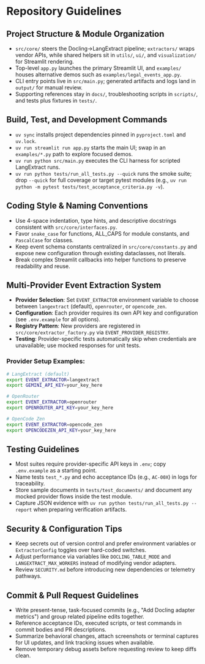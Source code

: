 # Repository Guidelines

## Project Structure & Module Organization
- `src/core/` steers the Docling→LangExtract pipeline; `extractors/` wraps vendor APIs, while shared helpers sit in `utils/`, `ui/`, and `visualization/` for Streamlit rendering.
- Top-level `app.py` launches the primary Streamlit UI, and `examples/` houses alternative demos such as `examples/legal_events_app.py`.
- CLI entry points live in `src/main.py`; generated artifacts and logs land in `output/` for manual review.
- Supporting references stay in `docs/`, troubleshooting scripts in `scripts/`, and tests plus fixtures in `tests/`.

## Build, Test, and Development Commands
- `uv sync` installs project dependencies pinned in `pyproject.toml` and `uv.lock`.
- `uv run streamlit run app.py` starts the main UI; swap in an `examples/*.py` path to explore focused demos.
- `uv run python src/main.py` executes the CLI harness for scripted LangExtract runs.
- `uv run python tests/run_all_tests.py --quick` runs the smoke suite; drop `--quick` for full coverage or target pytest modules (e.g., `uv run python -m pytest tests/test_acceptance_criteria.py -v`).

## Coding Style & Naming Conventions
- Use 4-space indentation, type hints, and descriptive docstrings consistent with `src/core/interfaces.py`.
- Favor `snake_case` for functions, ALL_CAPS for module constants, and `PascalCase` for classes.
- Keep event schema constants centralized in `src/core/constants.py` and expose new configuration through existing dataclasses, not literals.
- Break complex Streamlit callbacks into helper functions to preserve readability and reuse.

## Multi-Provider Event Extraction System
- **Provider Selection**: Set `EVENT_EXTRACTOR` environment variable to choose between `langextract` (default), `openrouter`, or `opencode_zen`.
- **Configuration**: Each provider requires its own API key and configuration (see `.env.example` for all options).
- **Registry Pattern**: New providers are registered in `src/core/extractor_factory.py` via `EVENT_PROVIDER_REGISTRY`.
- **Testing**: Provider-specific tests automatically skip when credentials are unavailable; use mocked responses for unit tests.

### Provider Setup Examples:
```bash
# LangExtract (default)
export EVENT_EXTRACTOR=langextract
export GEMINI_API_KEY=your_key_here

# OpenRouter
export EVENT_EXTRACTOR=openrouter
export OPENROUTER_API_KEY=your_key_here

# OpenCode Zen
export EVENT_EXTRACTOR=opencode_zen
export OPENCODEZEN_API_KEY=your_key_here
```

## Testing Guidelines
- Most suites require provider-specific API keys in `.env`; copy `.env.example` as a starting point.
- Name tests `test_*.py` and echo acceptance IDs (e.g., `AC-00X`) in logs for traceability.
- Store sample documents in `tests/test_documents/` and document any mocked provider flows inside the test module.
- Capture JSON evidence with `uv run python tests/run_all_tests.py --report` when preparing verification artifacts.

## Security & Configuration Tips
- Keep secrets out of version control and prefer environment variables or `ExtractorConfig` toggles over hard-coded switches.
- Adjust performance via variables like `DOCLING_TABLE_MODE` and `LANGEXTRACT_MAX_WORKERS` instead of modifying vendor adapters.
- Review `SECURITY.md` before introducing new dependencies or telemetry pathways.

## Commit & Pull Request Guidelines
- Write present-tense, task-focused commits (e.g., "Add Docling adapter metrics") and group related pipeline edits together.
- Reference acceptance IDs, executed scripts, or test commands in commit bodies and PR descriptions.
- Summarize behavioral changes, attach screenshots or terminal captures for UI updates, and link tracking issues when available.
- Remove temporary debug assets before requesting review to keep diffs clean.
